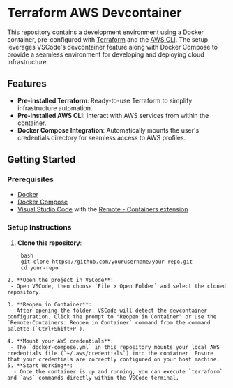 # Terraform AWS Devcontainer

This repository contains a development environment using a Docker container, pre-configured with [Terraform](https://www.terraform.io/) and the [AWS CLI](https://aws.amazon.com/cli/). The setup leverages VSCode's devcontainer feature along with Docker Compose to provide a seamless environment for developing and deploying cloud infrastructure.

## Features

- **Pre-installed Terraform**: Ready-to-use Terraform to simplify infrastructure automation.
- **Pre-installed AWS CLI**: Interact with AWS services from within the container.
- **Docker Compose Integration**: Automatically mounts the user's credentials directory for seamless access to AWS profiles.

## Getting Started

### Prerequisites

- [Docker](https://docs.docker.com/get-docker/)
- [Docker Compose](https://docs.docker.com/compose/install/)
- [Visual Studio Code](https://code.visualstudio.com/) with the [Remote - Containers extension](https://marketplace.visualstudio.com/items?itemName=ms-vscode-remote.remote-containers)

### Setup Instructions

1. **Clone this repository**:
   ```
    bash
    git clone https://github.com/yourusername/your-repo.git
    cd your-repo
  ```
2. **Open the project in VSCode**:
   - Open VSCode, then choose `File > Open Folder` and select the cloned repository.

3. **Reopen in Container**:
   - After opening the folder, VSCode will detect the devcontainer configuration. Click the prompt to "Reopen in Container" or use the `Remote-Containers: Reopen in Container` command from the command palette (`Ctrl+Shift+P`).

4. **Mount your AWS credentials**:
   - The `docker-compose.yml` in this repository mounts your local AWS credentials file (`~/.aws/credentials`) into the container. Ensure that your credentials are correctly configured on your host machine.
5. **Start Working**:
    - Once the container is up and running, you can execute `terraform` and `aws` commands directly within the VSCode terminal.